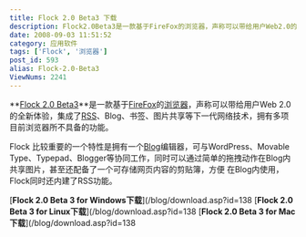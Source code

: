 ```yaml
---
title: Flock 2.0 Beta3 下载
description: Flock2.0Beta3是一款基于FireFox的浏览器，声称可以带给用户Web2.0的全新体验，集成了RSS、Blog、书签、图片共享等下一代网络技术，拥有多项目前浏览器所不具备的功能。
date: 2008-09-03 11:51:52
category: 应用软件
tags: ['Flock', '浏览器']
post_id: 593
alias: Flock-2.0-Beta3
ViewNums: 2241
---
```


**[Flock 2.0 Beta3](/blog/flock-20-beta3)**是一款基于[FireFox](/blog/firefox-302-rc2-chs)的[浏览器](/tags/%E6%B5%8F%E8%A7%88%E5%99%A8)，声称可以带给用户Web 2.0的全新体验，集成了[RSS](http://feed.feedsky.com/15897)、Blog、书签、图片共享等下一代网络技术，拥有多项目前浏览器所不具备的功能。

Flock 比较重要的一个特性是拥有一个[Blog](/blog/)编辑器，可与WordPress、Movable Type、Typepad、Blogger等协同工作，同时可以通过简单的拖拽动作在Blog内共享图片，甚至还配备了一个可存储网页内容的剪贴簿，方便 在Blog内使用，Flock同时还内建了RSS功能。

[**Flock 2.0 Beta 3 for Windows下载**](/blog/download.asp?id=138
[**Flock 2.0 Beta 3 for Linux下载**](/blog/download.asp?id=138
[**Flock 2.0 Beta 3 for Mac下载**](/blog/download.asp?id=138

